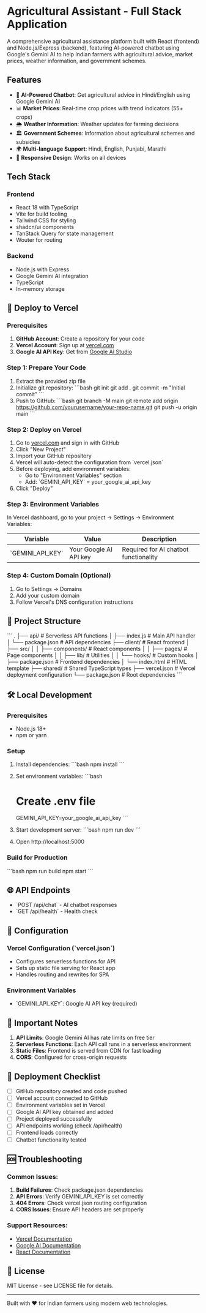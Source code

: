 # Agricultural Assistant - Full Stack Application

A comprehensive agricultural assistance platform built with React (frontend) and Node.js/Express (backend), featuring AI-powered chatbot using Google's Gemini AI to help Indian farmers with agricultural advice, market prices, weather information, and government schemes.

## Features

- 🤖 **AI-Powered Chatbot**: Get agricultural advice in Hindi/English using Google Gemini AI
- 📊 **Market Prices**: Real-time crop prices with trend indicators (55+ crops)
- 🌦️ **Weather Information**: Weather updates for farming decisions
- 🏛️ **Government Schemes**: Information about agricultural schemes and subsidies
- 🌍 **Multi-language Support**: Hindi, English, Punjabi, Marathi
- 📱 **Responsive Design**: Works on all devices

## Tech Stack

### Frontend
- React 18 with TypeScript
- Vite for build tooling
- Tailwind CSS for styling
- shadcn/ui components
- TanStack Query for state management
- Wouter for routing

### Backend
- Node.js with Express
- Google Gemini AI integration
- TypeScript
- In-memory storage

## 🚀 Deploy to Vercel

### Prerequisites
1. **GitHub Account**: Create a repository for your code
2. **Vercel Account**: Sign up at [vercel.com](https://vercel.com)
3. **Google AI API Key**: Get from [Google AI Studio](https://makersuite.google.com/app/apikey)

### Step 1: Prepare Your Code
1. Extract the provided zip file
2. Initialize git repository:
   \`\`\`bash
   git init
   git add .
   git commit -m "Initial commit"
   \`\`\`
3. Push to GitHub:
   \`\`\`bash
   git branch -M main
   git remote add origin https://github.com/yourusername/your-repo-name.git
   git push -u origin main
   \`\`\`

### Step 2: Deploy on Vercel
1. Go to [vercel.com](https://vercel.com) and sign in with GitHub
2. Click "New Project"
3. Import your GitHub repository
4. Vercel will auto-detect the configuration from \`vercel.json\`
5. Before deploying, add environment variables:
   - Go to "Environment Variables" section
   - Add: \`GEMINI_API_KEY\` = your_google_ai_api_key
6. Click "Deploy"

### Step 3: Environment Variables
In Vercel dashboard, go to your project → Settings → Environment Variables:

| Variable | Value | Description |
|----------|-------|-------------|
| \`GEMINI_API_KEY\` | Your Google AI API key | Required for AI chatbot functionality |

### Step 4: Custom Domain (Optional)
1. Go to Settings → Domains
2. Add your custom domain
3. Follow Vercel's DNS configuration instructions

## 📁 Project Structure

\`\`\`
.
├── api/                    # Serverless API functions
│   ├── index.js           # Main API handler
│   └── package.json       # API dependencies
├── client/                # React frontend
│   ├── src/
│   │   ├── components/    # React components
│   │   ├── pages/         # Page components
│   │   ├── lib/           # Utilities
│   │   └── hooks/         # Custom hooks
│   ├── package.json       # Frontend dependencies
│   └── index.html         # HTML template
├── shared/                # Shared TypeScript types
├── vercel.json           # Vercel deployment configuration
└── package.json          # Root dependencies
\`\`\`

## 🛠️ Local Development

### Prerequisites
- Node.js 18+ 
- npm or yarn

### Setup
1. Install dependencies:
   \`\`\`bash
   npm install
   \`\`\`

2. Set environment variables:
   \`\`\`bash
   # Create .env file
   GEMINI_API_KEY=your_google_ai_api_key
   \`\`\`

3. Start development server:
   \`\`\`bash
   npm run dev
   \`\`\`

4. Open http://localhost:5000

### Build for Production
\`\`\`bash
npm run build
npm start
\`\`\`

## 🌐 API Endpoints

- \`POST /api/chat\` - AI chatbot responses
- \`GET /api/health\` - Health check

## 🔧 Configuration

### Vercel Configuration (\`vercel.json\`)
- Configures serverless functions for API
- Sets up static file serving for React app
- Handles routing and rewrites for SPA

### Environment Variables
- \`GEMINI_API_KEY\`: Google AI API key (required)

## 🚨 Important Notes

1. **API Limits**: Google Gemini AI has rate limits on free tier
2. **Serverless Functions**: Each API call runs in a serverless environment
3. **Static Files**: Frontend is served from CDN for fast loading
4. **CORS**: Configured for cross-origin requests

## 📝 Deployment Checklist

- [ ] GitHub repository created and code pushed
- [ ] Vercel account connected to GitHub
- [ ] Environment variables set in Vercel
- [ ] Google AI API key obtained and added
- [ ] Project deployed successfully
- [ ] API endpoints working (check /api/health)
- [ ] Frontend loads correctly
- [ ] Chatbot functionality tested

## 🆘 Troubleshooting

### Common Issues:

1. **Build Failures**: Check package.json dependencies
2. **API Errors**: Verify GEMINI_API_KEY is set correctly
3. **404 Errors**: Check vercel.json routing configuration
4. **CORS Issues**: Ensure API headers are set properly

### Support Resources:
- [Vercel Documentation](https://vercel.com/docs)
- [Google AI Documentation](https://ai.google.dev/)
- [React Documentation](https://reactjs.org/)

## 📄 License

MIT License - see LICENSE file for details.

---

Built with ❤️ for Indian farmers using modern web technologies.